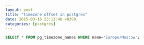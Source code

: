 ```yaml
---
layout: post
title: "timezone offset in postgres"
date: 2015-03-16 23:12:48 +0300
categories: [postgres]
---
```


```sql
SELECT * FROM pg_timezone_names WHERE name='Europe/Moscow';
```
